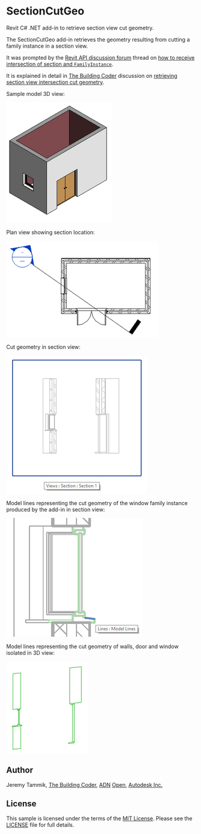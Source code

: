 # SectionCutGeo

Revit C# .NET add-in to retrieve section view cut geometry.

The SectionCutGeo add-in retrieves the geometry resulting from cutting a family instance in a section view.

It was prompted by
the [Revit API discussion forum](http://forums.autodesk.com/t5/revit-api-forum/bd-p/160) thread
on [how to receive intersection of section and `FamilyInstance`](https://forums.autodesk.com/t5/revit-api-forum/how-to-receive-intersection-of-section-and-familyinstance/m-p/8802202).

It is explained in detail 
in [The Building Coder](https://thebuildingcoder.typepad.com) discussion 
on [retrieving section view intersection cut geometry](https://thebuildingcoder.typepad.com/blog/2019/05/retrieving-section-view-intersection-cut-geometry.html).

Sample model 3D view:

![Sample model 3D view](img/section_cut_geo_3d.png)

Plan view showing section location:

![Plan view showing section location](img/section_cut_geo_plan.png)

Cut geometry in section view:

![Cut geometry in section view](img/section_cut_geo_cut.png)

Model lines representing the cut geometry of the window family instance produced by the add-in in section view:

![Model lines representing cut geometry in section view](img/section_cut_geo_cut_geo_window.png)

Model lines representing the cut geometry of walls, door and window isolated in 3D view:

![Model lines representing cut geometry isolated in 3D view](img/section_cut_geo_cut_geo_3d.png)


## Author

Jeremy Tammik, [The Building Coder](http://thebuildingcoder.typepad.com), [ADN](http://www.autodesk.com/adn) [Open](http://www.autodesk.com/adnopen), [Autodesk Inc.](http://www.autodesk.com)


## License

This sample is licensed under the terms of the [MIT License](http://opensource.org/licenses/MIT).
Please see the [LICENSE](LICENSE) file for full details.
